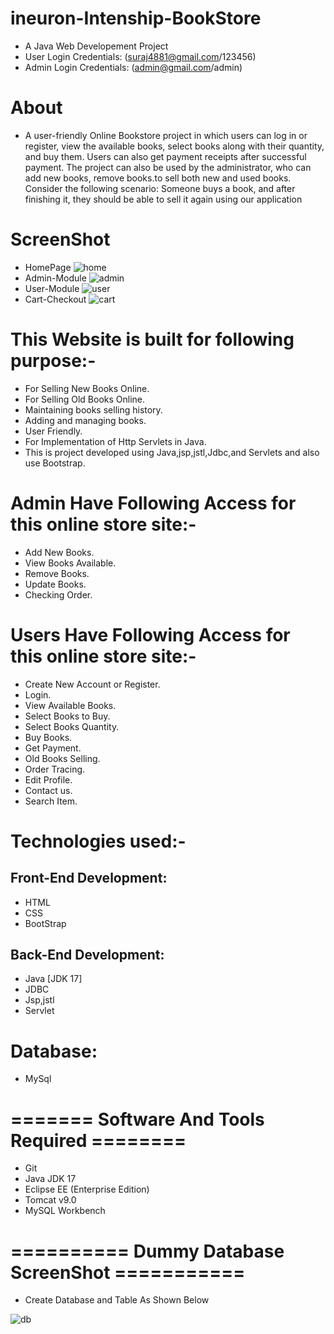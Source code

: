 # ineuron-Intenship-BookStore
+ A Java Web Developement Project
+ User Login Credentials: (suraj4881@gmail.com/123456)
+ Admin Login Credentials: (admin@gmail.com/admin)
# About
+ A user-friendly Online Bookstore project in which users can log in or register, view the available books, select books along with their quantity, and buy them. Users     can also get payment receipts after successful payment. The project can also be used by the administrator, who can add new books, remove books.to sell both new and       used books. Consider the following scenario: Someone buys a book, and after finishing it, they should be able to sell it again using
  our application

# ScreenShot
+ HomePage
![home](https://user-images.githubusercontent.com/33785415/233817841-304a5284-b08e-4134-9f7f-7820e4e483d9.png)
+ Admin-Module
![admin](https://user-images.githubusercontent.com/33785415/233818304-0fd4821a-0eb1-4204-b6e9-e4905e94e21f.png)
+ User-Module
![user](https://user-images.githubusercontent.com/33785415/233818327-9c46ea7a-3f67-4c47-bcb8-7114f661dd92.png)
+ Cart-Checkout
![cart](https://user-images.githubusercontent.com/33785415/233818406-1abb1ca7-6739-4070-9c79-6313b5165626.png)

# This Website is built for following purpose:-
+ For Selling New Books Online.
+ For Selling Old Books Online.
+ Maintaining books selling history.
+ Adding and managing books.
+ User Friendly.
+ For Implementation of Http Servlets in Java.
+ This is project developed using Java,jsp,jstl,Jdbc,and Servlets and also use Bootstrap.

# Admin Have Following Access for this online store site:-
+ Add New Books.
+ View Books Available.
+ Remove Books.
+ Update Books.
+ Checking Order.

# Users Have Following Access for this online store site:-
+ Create New Account or Register.
+ Login.
+ View Available Books.
+ Select Books to Buy.
+ Select Books Quantity.
+ Buy Books.
+ Get Payment.
+ Old Books Selling.
+ Order Tracing.
+ Edit Profile.
+ Contact us.
+ Search Item.

# Technologies used:-
## Front-End Development:
+ HTML
+ CSS
+ BootStrap
## Back-End Development:
+ Java [JDK 17]
+ JDBC
+ Jsp,jstl
+ Servlet

# Database:
+ MySql

# ======= Software And Tools Required ========
+ Git 
+ Java JDK 17 
+ Eclipse EE (Enterprise Edition)
+ Tomcat v9.0
+ MySQL Workbench 

# ========== Dummy Database ScreenShot ===========
+ Create Database and Table As Shown Below

![db](https://user-images.githubusercontent.com/33785415/233819381-7f0dce13-5751-4dab-90a7-4dcbb43007ac.png)







